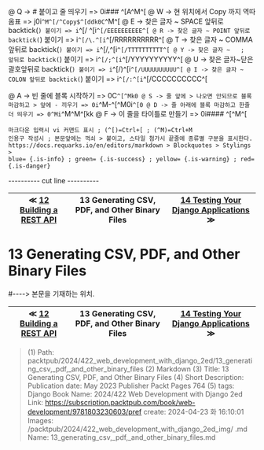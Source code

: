 
@ Q -> # 붙이고 줄 띄우기 => 0i### ^[A^M^[
@ W -> 현 위치에서 Copy 까지 역따옴표 => j0i```^M^[/^Copy$^[ddk0C```^M^[
@ E -> 찾은 글자 ~ SPACE 앞뒤로 backtick(`) 붙이기 => i`^[/ ^[i`^[/EEEEEEEEEE^[
@ R -> 찾은 글자 ~ POINT 앞뒤로 backtick(`) 붙이기 => i`^[/\.^[i`^[/RRRRRRRRRR^[
@ T -> 찾은 글자 ~ COMMA 앞뒤로 backtick(`) 붙이기 => i`^[/,^[i`^[/TTTTTTTTTT^[
@ Y -> 찾은 글자 ~   ;   앞뒤로 backtick(`) 붙이기 => i`^[/;^[i`^[/YYYYYYYYYY^[
@ U -> 찾은 글자~닫은괄호앞뒤로 backtick(`) 붙이기 => i`^[/)^[i`^[/UUUUUUUUUU^[
@ I -> 찾은 글자 ~ COLON 앞뒤로 backtick(`) 붙이기 => i`^[/:^[i`^[/CCCCCCCCCC^[

@ A -> 빈 줄에 블록 시작하기 => 0C```^[^Mk0
@ S -> 줄 앞에 > 나오면 안되므로 블록 마감하고 > 앞에 - 끼우기 => 0i```^M-^[^M0i```^[0
@ D -> 줄 아래에 블록 마감하고 한줄 더 띄우기 => 0^Mi```^M^M^[kk
@ F -> 이 줄을 타이틀로 만들기 => 0i#### ^[^M^[

    마크다운 입력시 vi 커맨드 표시 ; (^[)=Ctrl+[ ; (^M)=Ctrl+M
    인용구 작성시 ; 본문앞에는 꺽쇠 > 붙이고, 스타일 첨가시 끝줄에 종류별 구분을 표시한다.
    https://docs.requarks.io/en/editors/markdown > Blockquotes > Stylings >
    blue= {.is-info} ; green= {.is-success} ; yellow= {.is-warning} ; red= {.is-danger}

---------- cut line ----------

| ≪ [ 12 Building a REST API ](/packtpub/2024/422_web_development_with_django_2ed/12_building_a_rest_api) | 13 Generating CSV, PDF, and Other Binary Files | [ 14 Testing Your Django Applications ](/packtpub/2024/422_web_development_with_django_2ed/14_testing_your_django_applications) ≫ |
|:----:|:----:|:----:|

# 13 Generating CSV, PDF, and Other Binary Files
#----> 본문을 기재하는 위치.



| ≪ [ 12 Building a REST API ](/packtpub/2024/422_web_development_with_django_2ed/12_building_a_rest_api) | 13 Generating CSV, PDF, and Other Binary Files | [ 14 Testing Your Django Applications ](/packtpub/2024/422_web_development_with_django_2ed/14_testing_your_django_applications) ≫ |
|:----:|:----:|:----:|

> (1) Path: packtpub/2024/422_web_development_with_django_2ed/13_generating_csv,_pdf,_and_other_binary_files
> (2) Markdown
> (3) Title: 13 Generating CSV, PDF, and Other Binary Files
> (4) Short Description: Publication date: May 2023 Publisher Packt Pages 764
> (5) tags: Django
> Book Name: 2024/422 Web Development with Django 2ed
> Link: https://subscription.packtpub.com/book/web-development/9781803230603/pref
> create: 2024-04-23 화 16:10:01
> Images: /packtpub/2024/422_web_development_with_django_2ed_img/
> .md Name: 13_generating_csv,_pdf,_and_other_binary_files.md

